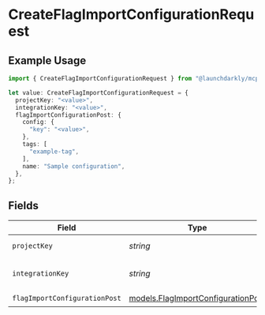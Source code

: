 # CreateFlagImportConfigurationRequest

## Example Usage

```typescript
import { CreateFlagImportConfigurationRequest } from "@launchdarkly/mcp-server/models/operations";

let value: CreateFlagImportConfigurationRequest = {
  projectKey: "<value>",
  integrationKey: "<value>",
  flagImportConfigurationPost: {
    config: {
      "key": "<value>",
    },
    tags: [
      "example-tag",
    ],
    name: "Sample configuration",
  },
};
```

## Fields

| Field                                                                             | Type                                                                              | Required                                                                          | Description                                                                       |
| --------------------------------------------------------------------------------- | --------------------------------------------------------------------------------- | --------------------------------------------------------------------------------- | --------------------------------------------------------------------------------- |
| `projectKey`                                                                      | *string*                                                                          | :heavy_check_mark:                                                                | The project key                                                                   |
| `integrationKey`                                                                  | *string*                                                                          | :heavy_check_mark:                                                                | The integration key                                                               |
| `flagImportConfigurationPost`                                                     | [models.FlagImportConfigurationPost](../../models/flagimportconfigurationpost.md) | :heavy_check_mark:                                                                | N/A                                                                               |